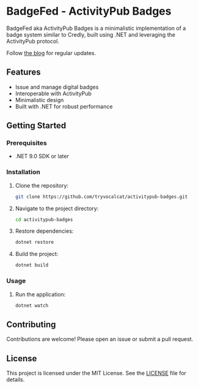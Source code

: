 # BadgeFed - ActivityPub Badges

BadgeFed aka ActivityPub Badges is a minimalistic implementation of a badge system similar to Credly, built using .NET and leveraging the ActivityPub protocol.

Follow [the blog](https://badgefed.vocalcat.com/) for regular updates.

## Features

- Issue and manage digital badges
- Interoperable with ActivityPub
- Minimalistic design
- Built with .NET for robust performance

## Getting Started

### Prerequisites

- .NET 9.0 SDK or later

### Installation

1. Clone the repository:
    ```sh
    git clone https://github.com/tryvocalcat/activitypub-badges.git
    ```
2. Navigate to the project directory:
    ```sh
    cd activitypub-badges
    ```
3. Restore dependencies:
    ```sh
    dotnet restore
    ```
4. Build the project:
    ```sh
    dotnet build
    ```

### Usage

1. Run the application:
    ```sh
    dotnet watch
    ```

## Contributing

Contributions are welcome! Please open an issue or submit a pull request.

## License

This project is licensed under the MIT License. See the [LICENSE](LICENSE) file for details.
